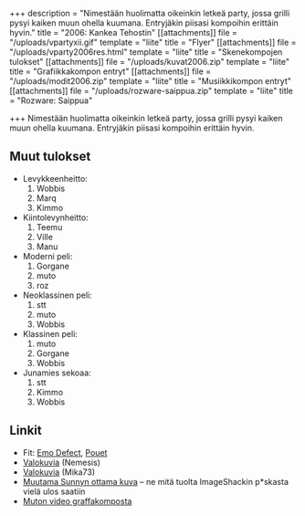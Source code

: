 +++
description = "Nimestään huolimatta oikeinkin letkeä party, jossa grilli pysyi kaiken muun ohella kuumana. Entryjäkin piisasi kompoihin erittäin hyvin."
title = "2006: Kankea Tehostin"
[[attachments]]
file = "/uploads/vpartyxii.gif"
template = "liite"
title = "Flyer"
[[attachments]]
file = "/uploads/vparty2006res.html"
template = "liite"
title = "Skenekompojen tulokset"
[[attachments]]
file = "/uploads/kuvat2006.zip"
template = "liite"
title = "Grafiikkakompon entryt"
[[attachments]]
file = "/uploads/modit2006.zip"
template = "liite"
title = "Musiikkikompon entryt"
[[attachments]]
file = "/uploads/rozware-saippua.zip"
template = "liite"
title = "Rozware: Saippua"

+++
Nimestään huolimatta oikeinkin letkeä party, jossa grilli pysyi kaiken muun ohella kuumana. Entryjäkin piisasi kompoihin erittäin hyvin.

## Muut tulokset

* Levykkeenheitto:
  1. Wobbis
  2. Marq
  3. Kimmo
* Kiintolevynheitto:
  1. Teemu
  2. Ville
  3. Manu
* Moderni peli:
  1. Gorgane
  2. muto
  3. roz
* Neoklassinen peli:
  1. stt
  2. muto
  3. Wobbis
* Klassinen peli:
  1. muto
  2. Gorgane
  3. Wobbis
* Junamies sekoaa:
  1. stt
  2. Kimmo
  3. Wobbis

## Linkit

* Fit: [Emo Defect](http://ftp.kameli.net/pub/fit/emo_defect/), [Pouet](http://www.pouet.net/prod.php?which=25794)
* [Valokuvia](http://koti.mbnet.fi/teemuahl/peijaiset_2006.htm "Fotoja") (Nemesis)
* [Valokuvia](http://ftp.kameli.net/pub/vammalaparty/photos-2006/mika/) (Mika73)
* [Muutama Sunnyn ottama kuva](http://ftp.kameli.net/pub/vammalaparty/photos-2006/sunny/) – ne mitä tuolta ImageShackin p*skasta vielä ulos saatiin
* [Muton video graffakomposta](http://www.youtube.com/watch?v=Ix9CH8JtLyc)